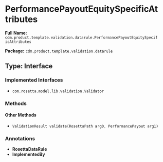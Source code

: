 # PerformancePayoutEquitySpecificAttributes

**Full Name:** `cdm.product.template.validation.datarule.PerformancePayoutEquitySpecificAttributes`

**Package:** `cdm.product.template.validation.datarule`

## Type: Interface

### Implemented Interfaces

- `com.rosetta.model.lib.validation.Validator`

### Methods

#### Other Methods

- `ValidationResult validate(RosettaPath arg0, PerformancePayout arg1)`

### Annotations

- **RosettaDataRule**
- **ImplementedBy**

